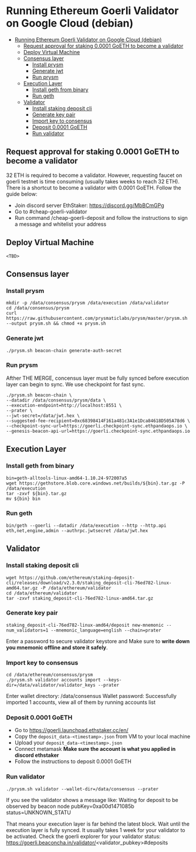 # Running Ethereum Goerli Validator on Google Cloud (debian)
- [Running Ethereum Goerli Validator on Google Cloud (debian)](#running-ethereum-goerli-validator-on-google-cloud-debian)
  - [Request approval for staking 0.0001 GoETH to become a validator](#request-approval-for-staking-00001-goeth-to-become-a-validator)
  - [Deploy Virtual Machine](#deploy-virtual-machine)
  - [Consensus layer](#consensus-layer)
    - [Install prysm](#install-prysm)
    - [Generate jwt](#generate-jwt)
    - [Run prysm](#run-prysm)
  - [Execution Layer](#execution-layer)
    - [Install geth from binary](#install-geth-from-binary)
    - [Run geth](#run-geth)
  - [Validator](#validator)
    - [Install staking deposit cli](#install-staking-deposit-cli)
    - [Generate key pair](#generate-key-pair)
    - [Import key to consensus](#import-key-to-consensus)
    - [Deposit 0.0001 GoETH](#deposit-00001-goeth)
    - [Run validator](#run-validator)

## Request approval for staking 0.0001 GoETH to become a validator
32 ETH is required to become a validator. However, requesting faucet on goerli testnet is time consuming (usually takes weeks to reach 32 ETH). There is a shortcut to become a validator with 0.0001 GoETH. Follow the guide below:
- Join discord server EthStaker: https://discord.gg/MbBCmGPg
- Go to #cheap-goerli-validator
- Run command /cheap-goerli-deposit and follow the instructions to sign a message and whitelist your address

## Deploy Virtual Machine
`<TBD>`

## Consensus layer
### Install prysm
```shell
mkdir -p /data/consensus/prysm /data/execution /data/validator
cd /data/consensus/prysm
curl https://raw.githubusercontent.com/prysmaticlabs/prysm/master/prysm.sh --output prysm.sh && chmod +x prysm.sh
```

### Generate jwt
```shell
./prysm.sh beacon-chain generate-auth-secret
```

### Run prysm
Afther THE MERGE, concensus layer must be fully synced before execution layer can begin to sync. We use checkpoint for fast sync.
```shell
./prysm.sh beacon-chain \
--datadir /data/consensus/prysm/data \
--execution-endpoint=http://localhost:8551 \
--prater \
--jwt-secret=/data/jwt.hex \
--suggested-fee-recipient=0xc68398414F161a481c3A1e1Dca84618D505A78d6 \
--checkpoint-sync-url=https://goerli.checkpoint-sync.ethpandaops.io \
--genesis-beacon-api-url=https://goerli.checkpoint-sync.ethpandaops.io
```

## Execution Layer
### Install geth from binary
```shell
bin=geth-alltools-linux-amd64-1.10.24-972007a5
wget https://gethstore.blob.core.windows.net/builds/${bin}.tar.gz -P /data/execution
tar -zxvf ${bin}.tar.gz
mv ${bin} bin
```

### Run geth
```shell
bin/geth --goerli --datadir /data/execution --http --http.api eth,net,engine,admin --authrpc.jwtsecret /data/jwt.hex
```

## Validator
### Install staking deposit cli
```shell
wget https://github.com/ethereum/staking-deposit-cli/releases/download/v2.3.0/staking_deposit-cli-76ed782-linux-amd64.tar.gz -P /data/ethereum/validator
cd /data/ethereum/validator
tar -zxvf staking_deposit-cli-76ed782-linux-amd64.tar.gz
```

### Generate key pair
```shell
staking_deposit-cli-76ed782-linux-amd64/deposit new-mnemonic --num_validators=1 --mnemonic_language=english --chain=prater
```

Enter a password to secure validator keystore and Make sure to **write down you mnemonic offline and store it safely**.

### Import key to consensus
```shell
cd /data/ethereum/consensus/prysm
./prysm.sh validator accounts import --keys-dir=/data/validator/validator_keys --prater
```

Enter wallet directory: /data/consensus
Wallet password: 
Successfully imported 1 accounts, view all of them by running accounts list


### Deposit 0.0001 GoETH
- Go to https://goerli.launchpad.ethstaker.cc/en/
- Copy the `deposit_data-<timestamp>.json` from VM to your local machine
- Upload your `deposit_data-<timestamp>.json`
- Connect metamask
**Make sure the account is what you applied in discord ethstaker**
- Follow the instructions to deposit 0.0001 GoETH

### Run validator
```shell
./prysm.sh validator --wallet-dir=/data/consensus --prater
```

If you see the validator shows a message like:
Waiting for deposit to be observed by beacon node pubKey=0xa00d1471085b status=UNKNOWN_STATU

That means your execution layer is far behind the latest block. Wait until the execution layer is fully synced.
It usually takes 1 week for your validator to be activated. Check the goerli explorer for your validator status: https://goerli.beaconcha.in/validator/<validator_pubkey>#deposits
